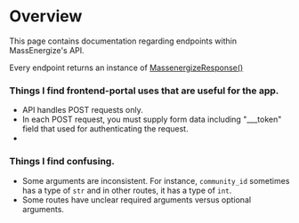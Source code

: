 # Overview

This page contains documentation regarding endpoints within MassEnergize's API.

Every endpoint returns an instance of [MassenergizeResponse()](global-variables#massenergizeresponse)

### Things I find frontend-portal uses that are useful for the app.
- API handles POST requests only.
- In each POST request, you must supply form data including "___token" field that used for authenticating the request.
- 

### Things I find confusing.
- Some arguments are inconsistent. For instance, `community_id` sometimes has a type of `str` and in other routes, it has a type of `int`.
- Some routes have unclear required arguments versus optional arguments.
